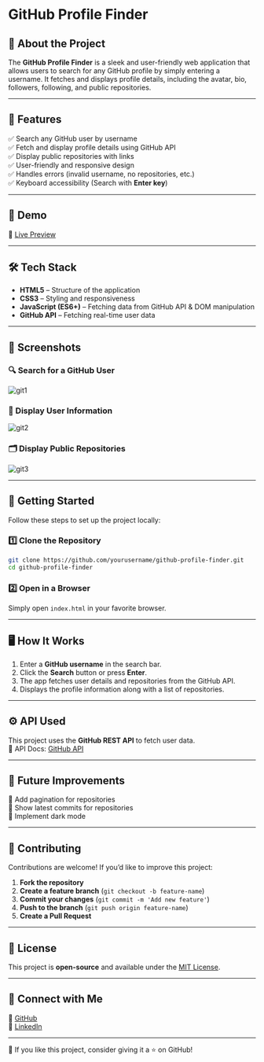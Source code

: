 
# GitHub Profile Finder



## 🚀 About the Project
The **GitHub Profile Finder** is a sleek and user-friendly web application that allows users to search for any GitHub profile by simply entering a username. It fetches and displays profile details, including the avatar, bio, followers, following, and public repositories.

---

## 🌟 Features
✅ Search any GitHub user by username  
✅ Fetch and display profile details using GitHub API  
✅ Display public repositories with links  
✅ User-friendly and responsive design  
✅ Handles errors (invalid username, no repositories, etc.)  
✅ Keyboard accessibility (Search with **Enter key**)  

---

## 🎥 Demo
🔗 [Live Preview](https://github-profile-finder-red.vercel.app/)

---

## 🛠️ Tech Stack
- **HTML5** – Structure of the application
- **CSS3** – Styling and responsiveness
- **JavaScript (ES6+)** – Fetching data from GitHub API & DOM manipulation
- **GitHub API** – Fetching real-time user data

---

## 📸 Screenshots
### 🔍 Search for a GitHub User
![git1](https://github.com/user-attachments/assets/7378fb2c-1aa1-4c06-aaaf-0a456fe7d513)

### 📌 Display User Information
![git2](https://github.com/user-attachments/assets/d691ff8a-7ccc-43b6-b403-860fb1ccd1c8)

### 🗂️ Display Public Repositories
![git3](https://github.com/user-attachments/assets/98ac24e4-2924-478f-9249-1dc187559e4a)

---

## 🚀 Getting Started
Follow these steps to set up the project locally:

### 1️⃣ Clone the Repository
```bash
git clone https://github.com/yourusername/github-profile-finder.git
cd github-profile-finder
```

### 2️⃣ Open in a Browser
Simply open `index.html` in your favorite browser.

---

## 🖥️ How It Works
1. Enter a **GitHub username** in the search bar.
2. Click the **Search** button or press **Enter**.
3. The app fetches user details and repositories from the GitHub API.
4. Displays the profile information along with a list of repositories.

---

## ⚙️ API Used
This project uses the **GitHub REST API** to fetch user data.  
🔗 API Docs: [GitHub API](https://docs.github.com/en/rest)

---

## 🚀 Future Improvements
🔹 Add pagination for repositories  
🔹 Show latest commits for repositories  
🔹 Implement dark mode  

---

## 🤝 Contributing
Contributions are welcome! If you’d like to improve this project:
1. **Fork the repository**
2. **Create a feature branch** (`git checkout -b feature-name`)
3. **Commit your changes** (`git commit -m 'Add new feature'`)
4. **Push to the branch** (`git push origin feature-name`)
5. **Create a Pull Request**

---

## 📜 License
This project is **open-source** and available under the [MIT License](LICENSE).

---

## 💬 Connect with Me
🔗 [GitHub](https://github.com/PranavThorat1432)  
🔗 [LinkedIn](https://www.linkedin.com/in/curiouspranavthorat/)


---

💙 If you like this project, consider giving it a ⭐ on GitHub!

